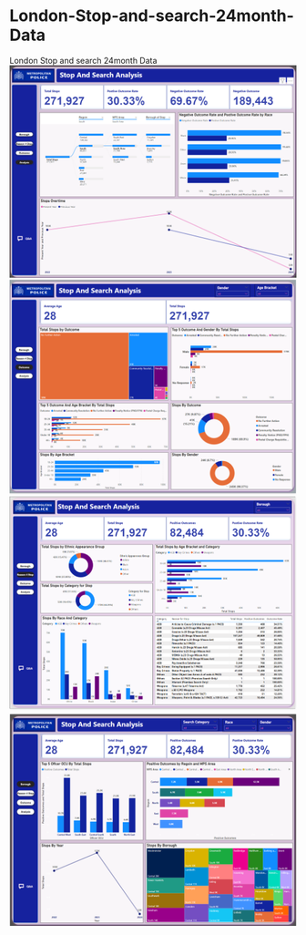 # London-Stop-and-search-24month-Data
London Stop and search 24month Data
![stop](https://github.com/VIvidDanalyst/London-Stop-and-search-24month-Data/blob/main/Screenshot%202024-05-27%20132832.png)
![search](https://github.com/VIvidDanalyst/London-Stop-and-search-24month-Data/blob/main/Screenshot%202024-05-27%20132855.png)
![search1](https://github.com/VIvidDanalyst/London-Stop-and-search-24month-Data/blob/main/Screenshot%202024-05-27%20132919.png)
![search2](https://github.com/VIvidDanalyst/London-Stop-and-search-24month-Data/blob/main/Screenshot%202024-05-27%20132940.png)
